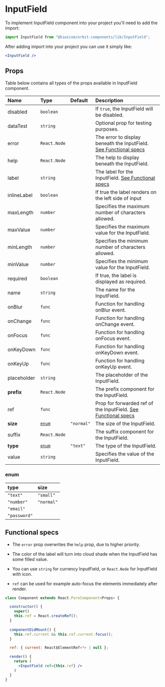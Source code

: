 # InputField
To implement InputField component into your project you'll need to add the import:
```jsx
import InputField from "@kiwicom/orbit-components/lib/InputField";
```
After adding import into your project you can use it simply like:
```jsx
<InputField />
```
## Props
Table below contains all types of the props available in InputField component.

| Name          | Type              | Default      | Description                      |
| :------------ | :---------------- | :----------- | :------------------------------- |
| disabled      | `boolean`         |              | If `true`, the InputField will be disabled.
| dataTest      | `string`          |              | Optional prop for testing purposes.
| error         | `React.Node`      |              | The error to display beneath the InputField. [See Functional specs](#functional-specs)
| help          | `React.Node`      |              | The help to display beneath the InputField.
| label         | `string`          |              | The label for the InputField. [See Functional specs](#functional-specs)
| inlineLabel   | `boolean`         |              | If true the label renders on the left side of input
| maxLength     | `number`          |              | Specifies the maximum number of characters allowed.
| maxValue      | `number`          |              | Specifies the maximum value for the InputField.
| minLength     | `number`          |              | Specifies the minimum number of characters allowed.
| minValue      | `number`          |              | Specifies the minimum value for the InputField.
| required      | `boolean`         |              | If true, the label is displayed as required.
| name          | `string`          |              | The name for the InputField.
| onBlur        | `func`            |              | Function for handling onBlur event.
| onChange      | `func`            |              | Function for handling onChange event.
| onFocus       | `func`            |              | Function for handling onFocus event.
| onKeyDown     | `func`            |              | Function for handling onKeyDown event.
| onKeyUp       | `func`            |              | Function for handling onKeyUp event.
| placeholder   | `string`          |              | The placeholder of the InputField.
| **prefix**    | `React.Node`      |              | The prefix component for the InputField. 
| ref           | `func`            |              | Prop for forwarded ref of the InputField. [See Functional specs](#functional-specs)
| **size**      | [`enum`](#enum)   | `"normal"`   | The size of the InputField.
| suffix        | `React.Node`      |              | The suffix component for the InputField.
| **type**      | [`enum`](#enum)   | `"text"`     | The type of the InputField.
| value         | `string`          |              | Specifies the value of the InputField.

### enum

| type         | size        |
| :----------- | :---------- |
| `"text"`     | `"small"`   |
| `"number"`   | `"normal"`  |
| `"email"`    |
| `"password"` |


## Functional specs
* The `error` prop overwrites the `help` prop, due to higher priority.

* The color of the label will turn into cloud shade when the InputField has some filled value.

* You can use `string` for currency InputField, or `React.Node` for InputField with icon.

* `ref` can be used for example auto-focus the elements immediately after render.
```jsx
class Component extends React.PureComponent<Props> {

  constructor() {
    super()
    this.ref = React.createRef();
  }
  
  componentDidMount() {
    this.ref.current && this.ref.current.focus();
  }

  ref: { current: React$ElementRef<*> | null };

  render() {
    return (
      <InputField ref={this.ref} />
    )
  }
}
```
